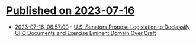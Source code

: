 # [Published on 2023-07-16](index.md)

* [2023-07-16, 06:57:00](https://soylentnews.org/article.pl?sid=23/07/15/1658202&from=rss) - [U.S. Senators Propose Legislation to Declassify UFO Documents and Exercise Eminent Domain Over Craft](https://soylentnews.org/article.pl?sid=23/07/15/1658202&from=rss)
